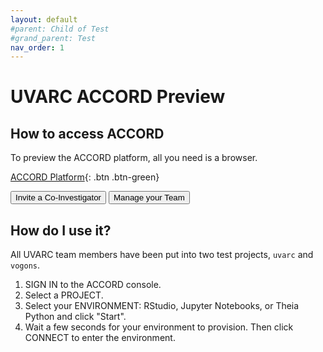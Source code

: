 ```yaml
---
layout: default
#parent: Child of Test
#grand_parent: Test
nav_order: 1
---
```


# UVARC ACCORD Preview



## How to access ACCORD


To preview the ACCORD platform, all you need is a browser. 


[ACCORD Platform](https://accord.uvarc.io/){: .btn .btn-green}


<button class="btn-accord">Invite a Co-Investigator</button>
<button class="btn-accord">Manage your Team</button>

## How do I use it?

All UVARC team members have been put into two test projects, `uvarc` and `vogons`.

1. SIGN IN to the ACCORD console.
2. Select a PROJECT.
3. Select your ENVIRONMENT: RStudio, Jupyter Notebooks, or Theia Python and click "Start".
4. Wait a few seconds for your environment to provision. Then click CONNECT to enter the environment.

